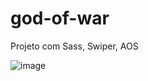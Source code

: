 # god-of-war

Projeto com Sass, Swiper, AOS

![image](https://user-images.githubusercontent.com/104576340/203884961-e761d0cd-6aa2-4c9b-a0a5-a77ae87b3f32.png)
